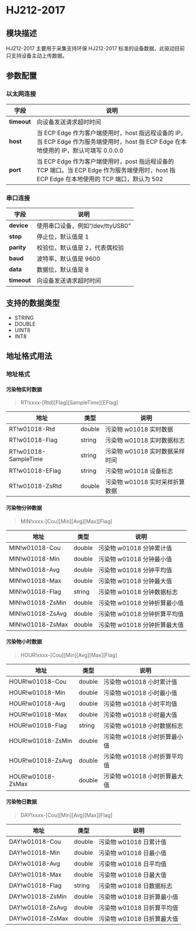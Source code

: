# HJ212-2017

## 模块描述

HJ212-2017 主要用于采集支持环保 HJ212-2017 标准的设备数据，此驱动目前只支持设备主动上传数据。

## 参数配置

### 以太网连接

| 字段        | 说明                                                         |
| ----------- | ------------------------------------------------------------ |
| **timeout** | 向设备发送请求超时时间                                       |
| **host**    | 当 ECP Edge 作为客户端使用时，host 指远程设备的 IP。当 ECP Edge 作为服务端使用时，host 指 ECP Edge 在本地使用的 IP，默认可填写 0.0.0.0 |
| **port**    | 当 ECP Edge 作为客户端使用时，post 指远程设备的 TCP 端口。当 ECP Edge 作为服务端使用时，host 指 ECP Edge 在本地使用的 TCP 端口，默认为 502 |

### 串口连接

| 字段        | 说明                             |
| ----------- | -------------------------------- |
| **device**  | 使用串口设备，例如“/dev/ttyUSB0” |
| **stop**    | 停止位，默认值是 1               |
| **parity**  | 校验位，默认值是 2，代表偶校验   |
| **baud**    | 波特率，默认值是 9600            |
| **data**    | 数据位，默认值是 8               |
| **timeout** | 向设备发送请求超时时间           |

## 支持的数据类型

* STRING
* DOUBLE
* UINT8
* INT8

## 地址格式用法

### 地址格式

#### 污染物实时数据

> RT!xxxx-[Rtd\][Flag\][SampleTime\][EFlag]</span>

| 地址                 | 类型   | 说明                         |
| -------------------- | ------ | ---------------------------- |
| RT!w01018-Rtd        | double | 污染物 w01018 实时数据        |
| RT!w01018-Flag       | string | 污染物 w01018 实时数据标志     |
| RT!w01018-SampleTime | string | 污染物 w01018 实时数据采样时间 |
| RT!w01018-EFlag      | string | 污染物 w01018 设备标志         |
| RT!w01018-ZsRtd      | double | 污染物 w01018 实时采样折算数据 |

#### 污染物分钟数据

> MIN!xxxx-[Cou\][Min\][Avg\][Max\][Flag]

| 地址             | 类型   | 说明                       |
| ---------------- | ------ | -------------------------- |
| MIN!w01018-Cou   | double | 污染物 w01018 分钟累计值     |
| MIN!w01018-Min   | double | 污染物 w01018 分钟最小值     |
| MIN!w01018-Avg   | double | 污染物 w01018 分钟平均值     |
| MIN!w01018-Max   | double | 污染物 w01018 分钟最大值     |
| MIN!w01018-Flag  | string | 污染物 w01018 分钟数据标志   |
| MIN!w01018-ZsMin | double | 污染物 w01018 分钟折算最小值 |
| MIN!w01018-ZsAvg | double | 污染物 w01018 分钟折算平均值 |
| MIN!w01018-ZsMax | double | 污染物 w01018 分钟折算最大值 |

#### 污染物小时数据

> HOUR!xxxx-[Cou\][Min\][Avg\][Max\][Flag]

| 地址              | 类型   | 说明                       |
| ----------------- | ------ | -------------------------- |
| HOUR!w01018-Cou   | double | 污染物 w01018 小时累计值     |
| HOUR!w01018-Min   | double | 污染物 w01018 小时最小值     |
| HOUR!w01018-Avg   | double | 污染物 w01018 小时平均值     |
| HOUR!w01018-Max   | double | 污染物 w01018 小时最大值     |
| HOUR!w01018-Flag  | string | 污染物 w01018 小时数据标志   |
| HOUR!w01018-ZsMin | double | 污染物 w01018 小时折算最小值 |
| HOUR!w01018-ZsAvg | double | 污染物 w01018 小时折算平均值 |
| HOUR!w01018-ZsMax | double | 污染物 w01018 小时折算最大值 |

#### 污染物日数据

> DAY!xxxx-[Cou\][Min\][Avg\][Max\][Flag]

| 地址             | 类型   | 说明                     |
| ---------------- | ------ | ------------------------ |
| DAY!w01018-Cou   | double | 污染物 w01018 日累计值     |
| DAY!w01018-Min   | double | 污染物 w01018 日最小值     |
| DAY!w01018-Avg   | double | 污染物 w01018 日平均值     |
| DAY!w01018-Max   | double | 污染物 w01018 日最大值     |
| DAY!w01018-Flag  | string | 污染物 w01018 日数据标志   |
| DAY!w01018-ZsMin | double | 污染物 w01018 日折算最小值 |
| DAY!w01018-ZsAvg | double | 污染物 w01018 日折算平均值 |
| DAY!w01018-ZsMax | double | 污染物 w01018 日折算最大值 |